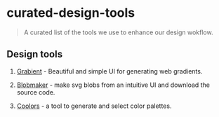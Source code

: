 # curated-design-tools
> A curated list of the tools we use to enhance our design wokflow.

## Design tools

1. [Grabient](https://grabient.com) - Beautiful and simple UI for generating web gradients.

2. [Blobmaker](https://www.blobmaker.app) - make svg blobs from an intuitive UI and  download the source code. 

3. [Coolors](https://coolors.co) - a tool to generate and select color palettes.